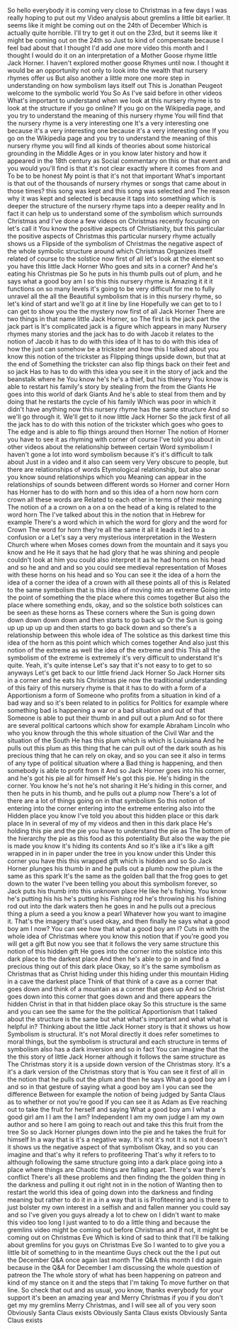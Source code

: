  So hello everybody it is coming very close to Christmas in a few days I was really hoping to put out my Video analysis about gremlins a little bit earlier. It seems like it might be coming out on the 24th of December Which is actually quite horrible. I'll try to get it out on the 23rd, but it seems like it might be coming out on the 24th so Just to kind of compensate because I feel bad about that I thought I'd add one more video this month and I thought I would do it on an interpretation of a Mother Goose rhyme little Jack Horner. I haven't explored mother goose Rhymes until now. I thought it would be an opportunity not only to look into the wealth that nursery rhymes offer us But also another a little more one more step in understanding on how symbolism lays itself out This is Jonathan Peugeot welcome to the symbolic world You So As I've said before in other videos What's important to understand when we look at this nursery rhyme is to look at the structure if you go online? If you go on the Wikipedia page, and you try to understand the meaning of this nursery rhyme You will find that the nursery rhyme is a very interesting one It's a very interesting one because it's a very interesting one because it's a very interesting one If you go on the Wikipedia page and you try to understand the meaning of this nursery rhyme you will find all kinds of theories about some historical grounding in the Middle Ages or in you know later history and how it appeared in the 18th century as Social commentary on this or that event and you would you'll find is that it's not clear exactly where it comes from and To be to be honest My point is that it's not that important What's important is that out of the thousands of nursery rhymes or songs that came about in those times? this song was kept and this song was selected and The reason why it was kept and selected is because it taps into something which is deeper the structure of the nursery rhyme taps into a deeper reality and In fact it can help us to understand some of the symbolism which surrounds Christmas and I've done a few videos on Christmas recently focusing on let's call it You know the positive aspects of Christianity, but this particular the positive aspects of Christmas this particular nursery rhyme actually shows us a Flipside of the symbolism of Christmas the negative aspect of the whole symbolic structure around which Christmas Organizes itself related of course to the solstice now first of all let's look at the element so you have this little Jack Horner Who goes and sits in a corner? And he's eating his Christmas pie So he puts in his thumb pulls out of plum, and he says what a good boy am I so this this nursery rhyme is Amazing it it it functions on so many levels it's going to be very difficult for me to fully unravel all the all the Beautiful symbolism that is in this nursery rhyme, so let's kind of start and we'll go at it line by line Hopefully we can get to to I can get to show you the the mystery now first of all Jack Horner There are two things in that name little Jack Horner, so The first is the jack part the jack part is It's complicated jack is a figure which appears in many Nursery rhymes many stories and the jack has to do with Jacob it relates to the notion of Jacob it has to do with this idea of It has to do with this idea of how the just can somehow be a trickster and how this I talked about you know this notion of the trickster as Flipping things upside down, but that at the end of Something the trickster can also flip things back on their feet and so jack Has to has to do with this idea you see it in the story of jack and the beanstalk where he You know he's he's a thief, but his thievery You know is able to restart his family's story by stealing from the from the Giants He goes into this world of dark Giants And he's able to steal from them and by doing that he restarts the cycle of his family Which was poor in which it didn't have anything now this nursery rhyme has the same structure And so we'll go through it. We'll get to it now little Jack Horner So the jack first of all the jack has to do with this notion of the trickster which goes who goes to The edge and is able to flip things around then Horner The notion of Horner you have to see it as rhyming with corner of course I've told you about in other videos about the relationship between certain Word symbolism I haven't gone a lot into word symbolism because it's it's difficult to talk about Just in a video and it also can seem very Very obscure to people, but there are relationships of words Etymological relationship, but also sonar you know sound relationships which you Meaning can appear in the relationships of sounds between different words so Horner and corner Horn has Horner has to do with horn and so this idea of a horn now horn corn crown all these words are Related to each other in terms of their meaning The notion of a a crown on a on a on the head of a king is related to the word horn The I've talked about this in the notion that in Hebrew for example There's a word which in which the word for glory and the word for Crown The word for horn they're all the same it all it leads it led to a confusion or a Let's say a very mysterious interpretation in the Western Church where when Moses comes down from the mountain and it says you know and he He it says that he had glory that he was shining and people couldn't look at him you could also interpret it as he had horns on his head and so he and and and so you could see medieval representation of Moses with these horns on his head and so You can see it the idea of a horn the idea of a corner the idea of a crown with all these points all of this is Related to the same symbolism that is this idea of moving into an extreme Going into the point of something the the place where this comes together But also the place where something ends, okay, and so the solstice both solstices can be seen as these horns as These corners where the Sun is going down down down down down and then starts to go back up Or the Sun is going up up up up up and then starts to go back down and so there's a relationship between this whole idea of The solstice as this darkest time this idea of the horn as this point which which comes together And also just this notion of the extreme as well the idea of the extreme and this This all the symbolism of the extreme is extremely it's very difficult to understand It's quite. Yeah, it's quite intense Let's say that it's not easy to to get to so anyways Let's get back to our little friend Jack Horner So Jack Horner sits in a corner and he eats his Christmas pie now the traditional understanding of this fairy of this nursery rhyme is that it has to do with a form of a Apportionism a form of Someone who profits from a situation in kind of a bad way and so it's been related to in politics for Politics for example where something bad is happening a war or a bad situation and out of that Someone is able to put their thumb in and pull out a plum And so for there are several political cartoons which show for example Abraham Lincoln who who you know through the this whole situation of the Civil War and the situation of the South He has this plum which is which is Louisiana And he pulls out this plum as this thing that he can pull out of the dark south as his precious thing that he can rely on okay, and so you can see it also in terms of any type of political situation where a Bad thing is happening, and then somebody is able to profit from it And so Jack Horner goes into his corner, and he's got his pie all for himself He's got this pie. He's hiding in the corner. You know he's not he's not sharing it He's hiding in this corner, and then he puts in his thumb, and he pulls out a plump now There's a lot of there are a lot of things going on in that symbolism So this notion of entering into the corner entering into the extreme entering also into the Hidden place you know I've told you about this hidden place or this dark place In in several of my of my videos and then in this dark place He's holding this pie and the pie you have to understand the pie as The bottom of the hierarchy the pie as this food as this potentiality But also the way the pie is made you know it's hiding its contents And so it's like a it's like a gift wrapped in in in paper under the tree in you know under this Under this corner you have this this wrapped gift which is hidden and so So Jack Horner plunges his thumb in and he pulls out a plumb now the plum is the same as this spark It's the same as the golden ball that the frog goes to get down to the water I've been telling you about this symbolism forever, so Jack puts his thumb into this unknown place He like he's fishing. You know he's putting his his he's putting his Fishing rod he's throwing his his fishing rod out into the dark waters then he goes in and he pulls out a precious thing a plum a seed a you know a pearl Whatever how you want to imagine it. That's the imagery that's used okay, and then finally he says what a good boy am I now? You can see how that what a good boy am I? Cuts in with the whole idea of Christmas where you know this notion that if you're good you will get a gift But now you see that it follows the very same structure this notion of this hidden gift He goes into the corner into the solstice into this dark place to the darkest place And then he's able to go in and find a precious thing out of this dark place Okay, so it's the same symbolism as Christmas that as Christ hiding under this hiding under this mountain Hiding in a cave the darkest place Think of that think of a cave as a corner that goes down and think of a mountain as a corner that goes up And so Christ goes down into this corner that goes down and and there appears the hidden Christ in that in that hidden place okay So this structure is the same and you can see the same for the the political Apportionism that I talked about the structure is the same but what what's important and what what is helpful in? Thinking about the little Jack Horner story is that it shows us how Symbolism is structural. It's not Moral directly it does refer sometimes to moral things, but the symbolism is structural and each structure in terms of symbolism also has a dark inversion and so in fact You can imagine that the the this story of little Jack Horner although it follows the same structure as The Christmas story it is a upside down version of the Christmas story. It's a it's a dark version of the Christmas story that is You can see it first of all in the notion that he pulls out the plum and then he says What a good boy am I and so in that gesture of saying what a good boy am I you can see the difference Between for example the notion of being judged by Santa Claus as to whether or not you're good If you can see it as Adam as Eve reaching out to take the fruit for herself and saying What a good boy am I what a good girl am I I am the I am? Independent I am my own judge I am my own author and so here I am going to reach out and take this this fruit from the tree So so Jack Horner plunges down into the pie and he takes the fruit for himself In a way that is it's a negative way. It's not it's not It is not it doesn't it shows us the negative aspect of that symbolism Okay, and so you can imagine and that's why it refers to profiteering That's why it refers to to although following the same structure going into a dark place going into a place where things are Chaotic things are falling apart. There's war there's conflict There's all these problems and then finding the the golden thing in the darkness and pulling it out right not in in the notion of Wanting then to restart the world this idea of going down into the darkness and finding meaning but rather to do it in a in a way that is is Profiteering and is there to just bolster my own interest in a selfish and and fallen manner you could say and so I've given you guys already a lot to chew on I didn't want to make this video too long I just wanted to to do a little thing and because the gremlins video might be coming out before Christmas and if not, it might be coming out on Christmas Eve Which is kind of sad to think that I'll be talking about gremlins for you guys on Christmas Eve So I wanted to to give you a little bit of something to in the meantime Guys check out the the I put out the December Q&A once again last month The Q&A this month I did again because in the Q&A for December I am discussing the whole question of patreon the The whole story of what has been happening on patreon and kind of my stance on it and the steps that I'm taking To move further on that line. So check that out and as usual, you know, thanks everybody for your support it's been an amazing year and Merry Christmas if you if you don't get my my gremlins Merry Christmas, and I will see all of you very soon Obviously Santa Claus exists Obviously Santa Claus exists Obviously Santa Claus exists
